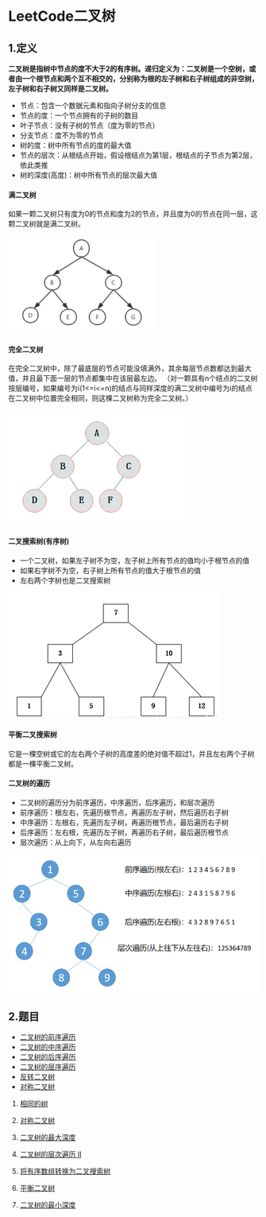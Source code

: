 # LeetCode二叉树
## 1.定义
**二叉树是指树中节点的度不大于2的有序树。递归定义为：二叉树是一个空树，或者由一个根节点和两个互不相交的，分别称为根的左子树和右子树组成的非空树，左子树和右子树又同样是二叉树。**
* 节点：包含一个数据元素和指向子树分支的信息
* 节点的度：一个节点拥有的子树的数目
* 叶子节点：没有子树的节点（度为零的节点）
* 分支节点：度不为零的节点
* 树的度：树中所有节点的度的最大值
* 节点的层次：从根结点开始，假设根结点为第1层，根结点的子节点为第2层，依此类推
* 树的深度(高度)：树中所有节点的层次最大值

#### 满二叉树
如果一颗二叉树只有度为0的节点和度为2的节点，并且度为0的节点在同一层，这颗二叉树就是满二叉树。

![](../pic/leetcode_tree/manerchashu.png)
#### 完全二叉树
在完全二叉树中，除了最底层的节点可能没填满外，其余每层节点数都达到最大值，并且最下面一层的节点都集中在该层最左边。
（对一颗具有n个结点的二叉树按层编号，如果编号为i(1<=i<=n)的结点与同样深度的满二叉树中编号为i的结点在二叉树中位置完全相同，则这棵二叉树称为完全二叉树。）

![](../pic/leetcode_tree/wanquantree.png)
#### 二叉搜索树(有序树)
* 一个二叉树，如果左子树不为空，左子树上所有节点的值均小于根节点的值
* 如果右字树不为空，右子树上所有节点的值大于根节点的值
* 左右两个字树也是二叉搜索树

![](../pic/leetcode_tree/paixutree.png)

#### 平衡二叉搜索树
它是一棵空树或它的左右两个子树的高度差的绝对值不超过1，并且左右两个子树都是一棵平衡二叉树。

#### 二叉树的遍历
* 二叉树的遍历分为前序遍历，中序遍历，后序遍历，和层次遍历
* 前序遍历：根左右，先遍历根节点，再遍历左子树，然后遍历右子树
* 中序遍历：左根右，先遍历左子树，再遍历根节点，最后遍历右子树
* 后序遍历：左右根，先遍历左子树，再遍历右子树，最后遍历根节点
* 层次遍历：从上向下，从左向右遍历

![](../pic/leetcode_tree/bianlitree.png)

## 2.题目
* [二叉树的前序遍历](二叉树的前序遍历.md)
* [二叉树的中序遍历](二叉树的中序遍历.md)
* [二叉树的后序遍历](二叉树的后序遍历.md)
* [二叉树的层序遍历](二叉树的层序遍历.md)
* [反转二叉树](反转二叉树.md)
* [对称二叉树](对称二叉树.md)

1. [相同的树](相同的树.md)

2. [对称二叉树](对称二叉树.md)
3. [二叉树的最大深度](二叉树的最大深度.md)
4. [二叉树的层次遍历 II](二叉树的层次遍历II.md)
5. [将有序数组转换为二叉搜索树](将有序数组转换为二叉搜索树.md)
6. [平衡二叉树](平衡二叉树.md)
7. [二叉树的最小深度](二叉树的最小深度.md)
